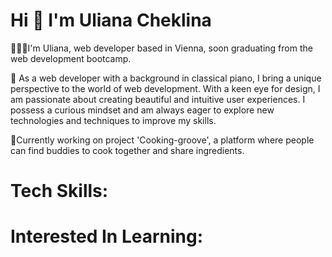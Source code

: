 <h1>Hi 👋 I'm Uliana Cheklina</h1>

👩🏻‍💻I'm Uliana, web developer based in Vienna, soon graduating from the web development bootcamp.

🤩 As a web developer with a background in classical piano, I bring a unique perspective to the world of web development. With a keen eye for design, I am passionate about creating beautiful and intuitive user experiences. I possess a curious mindset and am always eager to explore new technologies and techniques to improve my skills. 

🍭Currently working on project 'Cooking-groove', a platform where people can find buddies to cook together and share ingredients.

<h1>Tech Skills:</h1>

<h1>Interested In Learning:</h1>
